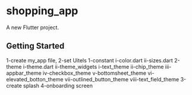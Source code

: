 # shopping_app

A new Flutter project.

## Getting Started
1-create my_app file,
2-set Uitels
   1-constant
     i-color.dart
    ii-sizes.dart
   2-theme
     i-theme.dart
    ii-theme_widgets
      i-text_theme
      ii-chip_theme
      iii-appbar_theme
      iv-checkbox_theme
       v-bottomsheet_theme
       vi-elevated_botton_theme
       vii-outlined_button_theme
       viii-text_field_theme
3-create splash
4-onboarding screen

     
